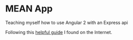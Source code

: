 # MEAN App

Teaching myself how to use Angular 2 with an Express api

Following this [helpful guide](https://scotch.io/tutorials/mean-app-with-angular-2-and-the-angular-cli) I found on the Internet.
